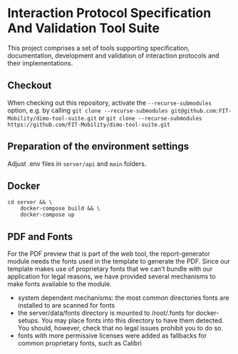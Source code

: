 # Interaction Protocol Specification And Validation Tool Suite

This project comprises a set of tools supporting specification, documentation, development and validation of interaction protocols and their implementations.

## Checkout
When checking out this repository, activate the `--recurse-submodules` option, e.g. by calling `git clone --recurse-submodules git@github.com:FIT-Mobility/dimo-tool-suite.git` or `git clone --recurse-submodules https://github.com/FIT-Mobility/dimo-tool-suite.git`

## Preparation of the environment settings
Adjust .env files in `server/api` and `main` folders.

## Docker
```$bash
cd server && \
    docker-compose build && \
    docker-compose up
```


## PDF and Fonts

For the PDF preview that is part of the web tool, the report-generator module needs the fonts used in the template to generate the PDF.
Since our template makes use of proprietary fonts that we can't bundle with our application for legal reasons, we have provided several mechanisms to make fonts available to the module.
- system dependent mechanisms: the most common directories fonts are installed to are scanned for fonts
- the server/data/fonts directory is mounted to /root/.fonts for docker-setups. You may place fonts into this directory to have them detected. You should, however, check that no legal issues prohibit you to do so.
- fonts with more permissive licenses were added as fallbacks for common proprietary fonts, such as Calibri
